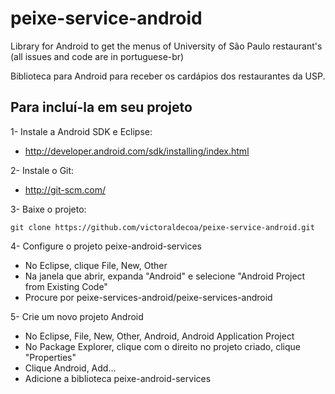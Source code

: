 peixe-service-android
=====================

Library for Android to get the menus of University of São Paulo restaurant's (all issues and code are in portuguese-br)

Biblioteca para Android para receber os cardápios dos restaurantes da USP.

Para incluí-la em seu projeto
---------------------
1- Instale a Android SDK e Eclipse:
 - http://developer.android.com/sdk/installing/index.html

2- Instale o Git:
 - http://git-scm.com/
 
3- Baixe o projeto:

    git clone https://github.com/victoraldecoa/peixe-service-android.git

4- Configure o projeto peixe-android-services

 - No Eclipse, clique File, New, Other
 - Na janela que abrir, expanda "Android" e selecione "Android Project from Existing Code"
 - Procure por peixe-services-android/peixe-services-android

5- Crie um novo projeto Android
 - No Eclipse, File, New, Other, Android, Android Application Project
 - No Package Explorer, clique com o direito no projeto criado, clique "Properties"
 - Clique Android, Add...
 - Adicione a biblioteca peixe-android-services
